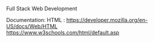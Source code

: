 
Full Stack Web Development

Documentation:
HTML : https://developer.mozilla.org/en-US/docs/Web/HTML 
$~~~~$ <br/> https://www.w3schools.com/html/default.asp

